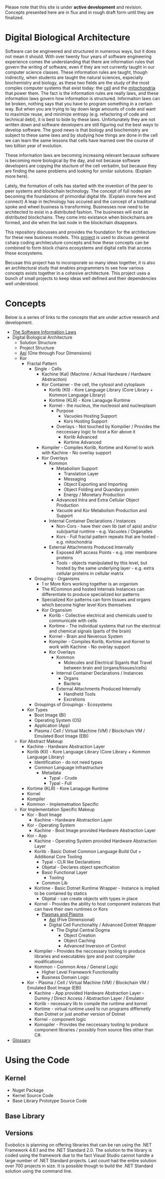 Please note that this site is under **active development** and revision.  Concepts presented here are in flux and in rough draft form until they are finalized.  

# Digital Biological Architecture

Software can be engineered and structured in numerous ways, but it does not mean it should.  With over twenty four years of software engineering experience comes the understanding that there are information rules that govern the writing of software, even if they are not currently taught in our computer science classes.  These information rules are taught, though indirectly, when students are taught the natural sciences, especially biochemistry and biology, as these two fields are the study of the most complex computer systems that exist today: the [cell](https://www.youtube.com/watch?v=wJyUtbn0O5Y) and the [mitochondria](https://www.youtube.com/watch?v=RrS2uROUjK4) that power them.  The fact is the information rules are really laws, and these information laws govern how information is structured.  Informaiton laws can be broken, nothing says that you have to program something in a certain way.   But when you are trying to lay down large amounts of code and want to maximize reuse, and minimize entropy (e.g. refactoring of code and technical debt), it is best to bide by these laws.  Unfortunately they are not written down and software developers are still figuring out the best ways to develop software.  The good news is that biology and biochemistry are subject to these same laws and by studying how things are done in the cell we can learn the same lessons that cells have learned over the course of two billion year of evolution.  

These information laws are becoming increasing relevant because software is becoming more biological by the day, and not because software developers are copying the stucture of the cell verbatim, but because they are finding the same problems and looking for similar solutions.  (Explain more here).  

Lately, the formation of cells has started with the invention of the peer to peer systems and blockchain technology.  The concept of full nodes are becoming the foundations of primordial digital life.  (Explain more here and connect) A leap in technology has occured and the concept of a traditonal spoke and wheel business is transforming.  Businesses now need to be architected to exist in a distributed fashion.  The busineses will exist as distributed blockchains.  They come into existance when blockchains are formed, and die when the last node in the blockchain disappears.  

This repository discusses and provides the foundation for the architecture for these new business models.  This [project](https://github.com/E01D/Architecture/wiki) is used to discuss general csharp coding architecuture concepts and how these concepts can be combined to form block chains ecosystems and digital cells that access these ecosystems. 

Becusae this project has to incoroporate so many ideas together, it is also an architectural study that enables programmers to see how various concepts exists together in a cohesive architecture.  This project uses a bunch of small projects to keep ideas well defined and their dependencies well understood.

# Concepts

Below is a series of links to the concepts that are under active research and development.  

* [The Software Information Laws](https://github.com/E01D/Digital-Biological-Architecture/wiki/Information-Rules)
* Digital Biological Architecture
  * Solution Structure
  * Project Structure
  * [Api]() (One through Four Dimensions)
  * Kor
    * Fractal Pattern
      * Single - Cells
        * Kachine (Kal) (Machine / Actual Hardware / Hardware Abstraction)
        * Kor Container - the cell, the cytosol and cytoplasm
          * Korlib (Kll) - Kore Language Library (Core Library + Kommon Language Library)
          * Kortime (KLR) - Kore Lanaguge Runtime
          * Kornel - the nucleus, the nucleosol and nucleoplasm
            * Purpose
               * Vacuoles Hosting Support
               * Kors Hosting Support
            * Overlays - Not touched by Kompilier / Provides the neccessary logic to host a Kor above it
              * Korlib Advanced
              * Kortime Advanced
        * Kompiler - Compiles Korlib, Kortime and Kornel to work with Kachine - No overlay support
        * Kor Overlays
          * Kommon 
            * Metabolism Support
              * Translation Layer
              * Messaging 
              * Object Exporting and Importing
              * Object Folding and Quandary protein 
              * Energy / Monetary Production
            * Advanced Intra and Extra Cellular Object Production
            * Vacuole and Kor Metabolism Production and Support
          * Internal Container Declarations / Instances
             * Non-Cors - have their own lib (set of apis) and/or sub/partial runtime - e.g. Vacuoles / Organalles 
             * Kors - Full fractal pattern repeats that are hosted - e.g. mitochondria
          * External Attachments Produced Internally
             * Exposed API access Points  - e.g. inter membrane proteins
             * Tools - objects manipulated by this level, but hosted by the same underlying layer - e.g. extra cellular proteins in cellular matrix
      * Grouping - Organisms
        * 1 or More Kors working together is an organism 
        * The KCommon and hosted Internals Instances can differentiate to produce specialized kor patterns
        * Specialized Kor patterns can form tissues and organs which become higher level Kors themselves
        * Kor Organsism
          * Korlib - Collective electrical and chemicals used to communicate with cells
          * Kortime - The individual systems that run the electrical and chemical signals (parts of the brain)
          * Kornel - Brain and Neverous System
          * Kompiler - Compiles Korlib, Kortime and Kornel to work with Kachine - No overlay support
          * Kor Overlays
            * Kommon 
              * Molecules and Electrical Siganls that Travel between brain and (organs/tissues/cells)
            * Internal Container Declarations / Instances
               * Organs
               * Bacteria
            * External Attachments Produced Internally
               * Handheld Tools
               * Excretions
      * Groupings of Groupings - Ecosystems
    * Kor Types
      * Boot Image (BI)
      * Operating System (OS)
      * Application (App)
      * Plasma / Cell / Virtual Machine (VM) / Blockchain VM / Emulated Boot Image (EBI)
  * Kor Abstract Makeup
    * Kachine - Hardware Abstraction Layer
    * Korlib (Kll) - Kore Language Library (Core Library + Kommon Language Library)
      * Identification - do not need types    
      * Common Language Infrastructure
        * Metadata
          * Typal - Crude
          * Typal - Full
    * Kortime (KLR) - Kore Lanaguge Runtime
    * Kornel
    * Kompiler
    * Kommon - Implemetnation Specific 
  * Kor Implementation Specific Makeup
    * Kor - Boot Image
      * Kachine - Hardware Abstraction Layer
    * Kor - Operating System
      * Kachine - Boot Image provided Hardware Abstraction Layer
    * Kor - App
      * Kachine - Operating System provided Hardware Abstraction Layer
      * Korlib  - Basic Dotnet Common Language Build Out + Additional Core Tooling
        * Typal - CLR like Declarations
        * Objetal - Declares object specification
        * Basic Functional Layer
           * Tooling
        * Common Lib
      * Kortime - Basic Dotnet Runtime Wrapper - Instance is implied to be contained by statics 
        * Objetal - can create objects with types in place
      * Kornel - Provides the ability to host component instances that can have their own runtimes or Kors
         * [Plasmas and Plasms](https://github.com/E01D/Digital-Biological-Architecture/wiki/Kernel)
           * [Api]() (Five Dimensional)
           * Digital Cell Functionaltiy / Advanced Dotnet Wrapper
             * The Digital Central Dogma
               * Object Creation
               * Object Caching
               * Advanced Inversion of Control
      * Kompiler - Provides the neccessary tooling to produce libraries and executables (pre and post ccompiler modifications)
      * Kommon - Common Area / General Logic
        * Higher Level Framework Functionality
        * Business Domain Logic
    * Kor - Plasma / Cell / Virtual Machine (VM) / Blockchain VM / Emulated Boot Image (EBI)
      * Kachine - App provided Hardware Abstraction Layer - Dummy / Direct Access / Abstraction Layer / Emulator
      * Korlib - necessary lib to compile the runtime and kornel
      * Kortime - virtual runtime used to run programs differnetly than Dotnet or just another version of Dotnet
      * Kornel - component logic
      * Komopiler -  Provides the neccessary tooling to produce component libraries / possibly from source files other than C#.
* [Glossary](https://github.com/E01D/Digital-Biological-Architecture/wiki/Glossary)

# Using the Code

## Kernel

* Nuget Package
* Kernel Source Code
* Base Library Prototype Source Code

## Base Library

## Versions
Evobolics is planning on offering libraries that can be ran using the .NET Framework 4.6.1 and the .NET Standard 2.0.  The solution to the library is coded using the framework due to the fact Visual Studio cannot handle a large number of .NET Standard projects.  Last count had the entire solution over 700 projects in size.  It is possible though to build the .NET Standard solution using the command line.





